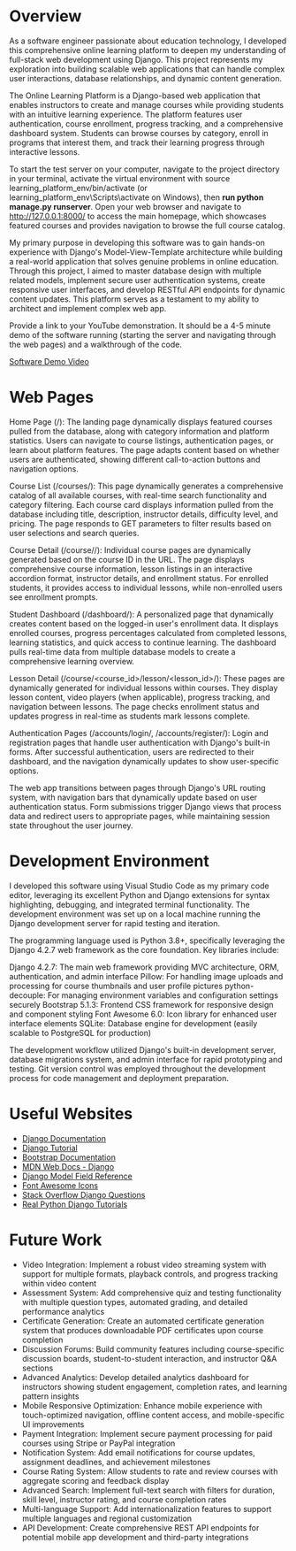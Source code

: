 # Overview

As a software engineer passionate about education technology, I developed this comprehensive online learning platform to deepen my understanding of full-stack web development using Django. This project represents my exploration into building scalable web applications that can handle complex user interactions, database relationships, and dynamic content generation.

The Online Learning Platform is a Django-based web application that enables instructors to create and manage courses while providing students with an intuitive learning experience. The platform features user authentication, course enrollment, progress tracking, and a comprehensive dashboard system. Students can browse courses by category, enroll in programs that interest them, and track their learning progress through interactive lessons.

To start the test server on your computer, navigate to the project directory in your terminal, activate the virtual environment with source learning_platform_env/bin/activate (or learning_platform_env\Scripts\activate on Windows), then <strong>run python manage.py runserver</strong>. Open your web browser and navigate to http://127.0.0.1:8000/ to access the main homepage, which showcases featured courses and provides navigation to browse the full course catalog.

My primary purpose in developing this software was to gain hands-on experience with Django's Model-View-Template architecture while building a real-world application that solves genuine problems in online education. Through this project, I aimed to master database design with multiple related models, implement secure user authentication systems, create responsive user interfaces, and develop RESTful API endpoints for dynamic content updates. This platform serves as a testament to my ability to architect and implement complex web app.

Provide a link to your YouTube demonstration.  It should be a 4-5 minute demo of the software running (starting the server and navigating through the web pages) and a walkthrough of the code.

[Software Demo Video](http://youtube.link.goes.here)

# Web Pages

Home Page (/): The landing page dynamically displays featured courses pulled from the database, along with category information and platform statistics. Users can navigate to course listings, authentication pages, or learn about platform features. The page adapts content based on whether users are authenticated, showing different call-to-action buttons and navigation options.

Course List (/courses/): This page dynamically generates a comprehensive catalog of all available courses, with real-time search functionality and category filtering. Each course card displays information pulled from the database including title, description, instructor details, difficulty level, and pricing. The page responds to GET parameters to filter results based on user selections and search queries.

Course Detail (/course/<id>/): Individual course pages are dynamically generated based on the course ID in the URL. The page displays comprehensive course information, lesson listings in an interactive accordion format, instructor details, and enrollment status. For enrolled students, it provides access to individual lessons, while non-enrolled users see enrollment prompts.

Student Dashboard (/dashboard/): A personalized page that dynamically creates content based on the logged-in user's enrollment data. It displays enrolled courses, progress percentages calculated from completed lessons, learning statistics, and quick access to continue learning. The dashboard pulls real-time data from multiple database models to create a comprehensive learning overview.

Lesson Detail (/course/<course_id>/lesson/<lesson_id>/): These pages are dynamically generated for individual lessons within courses. They display lesson content, video players (when applicable), progress tracking, and navigation between lessons. The page checks enrollment status and updates progress in real-time as students mark lessons complete.

Authentication Pages (/accounts/login/, /accounts/register/): Login and registration pages that handle user authentication with Django's built-in forms. After successful authentication, users are redirected to their dashboard, and the navigation dynamically updates to show user-specific options.

The web app transitions between pages through Django's URL routing system, with navigation bars that dynamically update based on user authentication status. Form submissions trigger Django views that process data and redirect users to appropriate pages, while maintaining session state throughout the user journey.

# Development Environment

I developed this software using Visual Studio Code as my primary code editor, leveraging its excellent Python and Django extensions for syntax highlighting, debugging, and integrated terminal functionality. The development environment was set up on a local machine running the Django development server for rapid testing and iteration.

The programming language used is Python 3.8+, specifically leveraging the Django 4.2.7 web framework as the core foundation. Key libraries include:

Django 4.2.7: The main web framework providing MVC architecture, ORM, authentication, and admin interface
Pillow: For handling image uploads and processing for course thumbnails and user profile pictures
python-decouple: For managing environment variables and configuration settings securely
Bootstrap 5.1.3: Frontend CSS framework for responsive design and component styling
Font Awesome 6.0: Icon library for enhanced user interface elements
SQLite: Database engine for development (easily scalable to PostgreSQL for production)

The development workflow utilized Django's built-in development server, database migrations system, and admin interface for rapid prototyping and testing. Git version control was employed throughout the development process for code management and deployment preparation.

# Useful Websites

* [Django Documentation](https://docs.djangoproject.com/en/4.2/)
* [Django Tutorial](https://docs.djangoproject.com/en/4.2/intro/tutorial01/)
* [Bootstrap Documentation](https://getbootstrap.com/docs/5.1/getting-started/introduction/)
* [MDN Web Docs - Django](https://developer.mozilla.org/en-US/docs/Learn/Server-side/Django)
* [Django Model Field Reference](https://docs.djangoproject.com/en/4.2/ref/models/fields/)
* [Font Awesome Icons](https://fontawesome.com/icons)
* [Stack Overflow Django Questions](https://stackoverflow.com/questions/tagged/django)
* [Real Python Django Tutorials ](https://realpython.com/tutorials/django/)

# Future Work

* Video Integration: Implement a robust video streaming system with support for multiple formats, playback controls, and progress tracking within video content
* Assessment System: Add comprehensive quiz and testing functionality with multiple question types, automated grading, and detailed performance analytics
* Certificate Generation: Create an automated certificate generation system that produces downloadable PDF certificates upon course completion
* Discussion Forums: Build community features including course-specific discussion boards, student-to-student interaction, and instructor Q&A sections
* Advanced Analytics: Develop detailed analytics dashboard for instructors showing student engagement, completion rates, and learning pattern insights
* Mobile Responsive Optimization: Enhance mobile experience with touch-optimized navigation, offline content access, and mobile-specific UI improvements
* Payment Integration: Implement secure payment processing for paid courses using Stripe or PayPal integration
* Notification System: Add email notifications for course updates, assignment deadlines, and achievement milestones
* Course Rating System: Allow students to rate and review courses with aggregate scoring and feedback display
* Advanced Search: Implement full-text search with filters for duration, skill level, instructor rating, and course completion rates
* Multi-language Support: Add internationalization features to support multiple languages and regional customization
* API Development: Create comprehensive REST API endpoints for potential mobile app development and third-party integrations